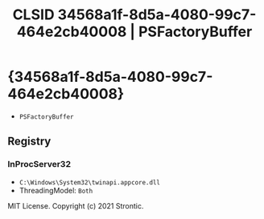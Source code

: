 ﻿---
title: "CLSID 34568a1f-8d5a-4080-99c7-464e2cb40008 | PSFactoryBuffer"
excerpt: What is COM-Object CLSID 34568a1f-8d5a-4080-99c7-464e2cb40008?
---

# {34568a1f-8d5a-4080-99c7-464e2cb40008}

* `PSFactoryBuffer`

## Registry


### InProcServer32

* `C:\Windows\System32\twinapi.appcore.dll`
* ThreadingModel: `Both`

MIT License. Copyright (c) 2021 Strontic.


